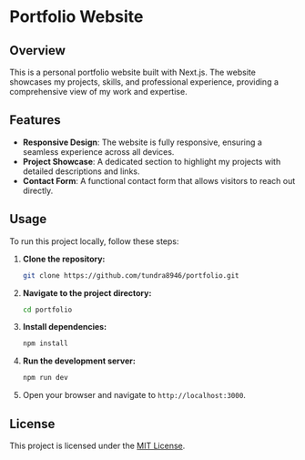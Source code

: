 
# Portfolio Website

## Overview

This is a personal portfolio website built with Next.js. The website showcases my projects, skills, and professional experience, providing a comprehensive view of my work and expertise.

## Features

- **Responsive Design**: The website is fully responsive, ensuring a seamless experience across all devices.
- **Project Showcase**: A dedicated section to highlight my projects with detailed descriptions and links.
- **Contact Form**: A functional contact form that allows visitors to reach out directly.

## Usage

To run this project locally, follow these steps:

1. **Clone the repository:**

    ```bash
    git clone https://github.com/tundra8946/portfolio.git
    ```

2. **Navigate to the project directory:**

    ```bash
    cd portfolio
    ```

3. **Install dependencies:**

    ```bash
    npm install
    ```

4. **Run the development server:**

    ```bash
    npm run dev
    ```

5. Open your browser and navigate to `http://localhost:3000`.

## License

This project is licensed under the [MIT License](LICENSE).
